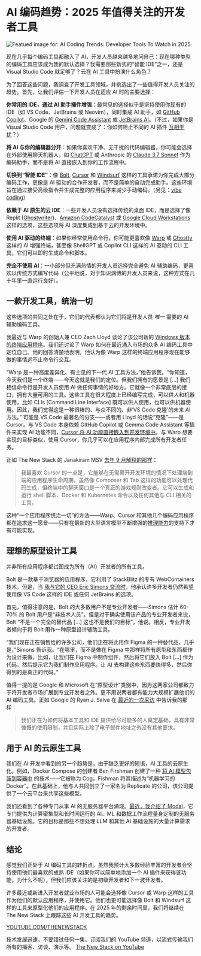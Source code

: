 # AI 编码趋势：2025 年值得关注的开发者工具

![Featued image for: AI Coding Trends: Developer Tools To Watch in 2025](https://cdn.thenewstack.io/media/2025/03/fa87b365-james-harrison-vyhd0plbu9s-unsplashb-1024x576.jpg)

现在几乎每个编码工具都融入了 AI，开发人员越来越多地问自己：现在哪种类型的编码工具应该成为我的默认选择？我需要那些新式的“智能 IDE”之一，还是 Visual Studio Code 就足够了？云在 AI 工具中扮演什么角色？

为了回答这些问题，我调查了开发工具领域，并挑选出了一些值得开发人员关注的趋势。首先，让我们评估一下开发人员在适应 AI 时的主要选择：

**你常用的 IDE，通过 AI 助手插件增强**：最常见的选择似乎是坚持使用你现有的 IDE（如 VS Code、JetBrains 或 Neovim），同时集成 AI 助手，如 [GitHub Copilot](https://thenewstack.io/github-copilot-a-powerful-controversial-autocomplete-for-developers/)、Google 的 [Gemini Code Assistant](https://thenewstack.io/google-ai-coding-tool-now-free-with-90x-copilots-output/) 或 [JetBrains AI](https://thenewstack.io/jetbrains-agentic-ai-assistant-helps-automate-coding-tasks/)。（不过，如果你是 Visual Studio Code 用户，问题就变成了：你如何阻止不同的 AI 插件 [互相干扰](https://thenewstack.io/gemini-code-assist-review-code-completions-need-improvement/)？）

**将 AI 与你的编辑器分开**：如果你喜欢干净、无干扰的代码编辑器，你可能会选择在外部使用聊天机器人，如 [ChatGPT](https://thenewstack.io/how-to-learn-unfamiliar-software-tools-with-chatgpt/) 或 Anthropic 的 [Claude 3.7 Sonnet](https://thenewstack.io/making-the-fediverse-more-accessible-with-claude-3-7-sonnet/) 作为编码助手，而不是将 AI 直接嵌入到你的工作流程中。

**切换到“智能 IDE”**：像 [Bolt](https://thenewstack.io/how-developers-are-using-bolt-a-fast-growing-ai-coding-tool/), [Cursor](https://thenewstack.io/using-cursor-ai-as-part-of-your-development-workflow/) 和 [Windsurf](https://thenewstack.io/windsurf-an-agentic-ide-that-thinks-and-codes-with-you/) 这样的工具承诺为你完成大部分编码工作，更像是 AI 驱动的合作开发者，而不是简单的自动完成助手。这些环境旨在通过接受高级指令并生成完整的应用程序来减少手动编码。（另见：[vibe coding](https://thenewstack.io/vibe-coding-where-everyone-can-speak-computer-programming/)）

**依赖于 AI 原生的云 IDE**：一些开发人员没有选择传统的桌面 IDE，而是选择了像 Replit ([Ghostwriter](https://thenewstack.io/ghost-in-the-ide-testing-replits-ai-helper-ghostwriter/))、[Amazon CodeCatalyst](https://thenewstack.io/aws-code-catalyst-a-low-code-approach-for-the-dev-lifecycle/) 或 [Google Cloud Workstations](https://cloud.google.com/workstations?hl=en) 这样的选项，这些选项将 AI 深度集成到基于云的开发环境中。

**使用 AI 驱动的终端**：如果你经常使用命令行，你可能更喜欢像 [Warp](https://thenewstack.io/warp-is-a-power-users-dream-terminal-for-linux/) 或 [Ghostty](https://thenewstack.io/warp-vs-ghostty-which-terminal-app-meets-your-dev-needs/) 这样的 AI 增强终端，甚至像 ShellGPT 或 Copilot CLI 这样的 AI 驱动的 CLI 工具，它们可以即时生成命令和脚本。

**完全不使用 AI**：一小部分但充满热情的开发人员选择完全避免 AI 辅助编码，更喜欢以传统方式编写代码（公平地说，对于知识渊博的开发人员来说，这种方式在几十年里一直运行良好）。

## 一款开发工具，统治一切

这些选项的共同之处在于，它们的代表都认为它们将是开发人员 *唯一* 需要的 AI 辅助编码工具。

我最近与 Warp 的创始人兼 CEO Zach Lloyd 谈论了该公司新的 [Windows 版本的终端应用程序](https://thenewstack.io/warp-launches-ai-first-native-terminal-app-for-windows/)。我们还讨论了 Warp 如何在最近涌入市场的众多 AI 编码工具中定位自己。他的回答清楚地表明，他认为像 Warp 这样的终端应用程序现在能够做的事情远不止命令行交互。

“Warp 是一种高度差异化、有主见的下一代 AI 工具方法，”他告诉我。“你知道，今天我们是一个终端——今天这就是我们的定位。但我们拥有的愿景是 [...] 我们相信命令行是开发人员使用 AI 做任何事情的好地方。它就像一个非常底层的接口，拥有大量可用的工具。这些工具在很大程度上已经编写完成，可以供人和机器使用，比如 CLIs [Command Line Interface] 既可以供人使用，也可以供机器使用。因此，我们觉得这是一种很棒的、与众不同的、非‘VS Code 克隆’的未来 AI 方法。”
可能是 VS Code 最著名的分支——或者用 Lloyd 的话说“克隆”——是 Cursor。与 VS Code 本身依赖 GitHub Copilot 或 Gemma Code Assistant 等插件来实现 AI 功能不同，[Cursor 将 AI 功能直接嵌入到开发环境中](https://thenewstack.io/using-cursor-ai-as-part-of-your-development-workflow/)。与 Warp 想要实现的目标类似，使用 Cursor，你几乎可以在应用程序内部完成所有开发者任务。

正如 The New Stack 的 Janakiram MSV [去年 9 月解释的那样](https://thenewstack.io/5-ways-cursor-ai-sets-the-standard-for-ai-coding-assistance/)：

> 我最喜欢 Cursor 的一点是，它能够在无需离开开发环境的情况下处理端到端的应用程序生命周期。虽然像 Composer 和 Tab 这样的功能可以处理代码生成，但终端中的聊天窗口是一个真正的游戏规则改变者。它可以生成和运行 shell 脚本、Docker 和 Kubernetes 命令以及任何其他与 CLI 相关的工具。

这种“一个应用程序统治一切”的方法——Warp、Cursor 和其他几个编码应用程序都在追求这一愿景——只有在最新的大型语言模型不断增强的[推理能力](https://thenewstack.io/how-to-add-reasoning-to-ai-agents-via-prompt-engineering/)的支持下才有可能实现。

## 理想的原型设计工具

并非所有应用程序都试图成为所有（AI）开发者的所有工具。

Bolt 是一款基于浏览器的应用程序，它利用了 StackBlitz 的专有 WebContainers 技术。但是，当 [我与它的 CEO Eric Simons 交流时](https://thenewstack.io/how-developers-are-using-bolt-a-fast-growing-ai-coding-tool/)，他承认许多开发者仍然希望使用像 VS Code 这样的 IDE 或任何 JetBrains 的选项。

首先，值得注意的是，Bolt 的大多数用户不是专业开发者——Simons 估计 60-70% 的 Bolt 用户是“非技术人员”。但是对于确实使用该产品的专业开发者来说，Bolt “不是一个完全的替代品 [...] 这也不是我们的目标”，他说。相反，专业开发者倾向于将 Bolt 用作一种原型设计辅助工具。

“我们现在正在销售给的许多公司，他们正在将此用作 Figma 的一种替代品，几乎是，”Simons 告诉我。“在哪里，而不是像在 Figma 中那样将所有原型和东西都作为设计来做，比如，让我们在 Figma 中制作组件，然后将它们放入 Bolt [...] 作为代码，然后提示它为我们制作应用程序。让 AI 去构建这些东西要快得多，然后你得到的是真正的代码。”

值得一提的是 Google 和 Microsoft 在“原型设计”类别中，因为这两家公司都致力于将开发者市场扩展到专业开发者之外。更不用说两者都有能力大规模扩展他们的 AI 编码工具。正如 Google 的 Ryan J. Salva 在 [最近的一次采访](https://thenewstack.io/google-ai-coding-tool-now-free-with-90x-copilots-output/) 中告诉我的那样：

> 我们正在为如何将基本工具和 IDE 提供给尽可能多的人奠定基础，具有非常慷慨的使用限制，并且实际上除了电子邮件地址之外没有其他要求。

## 用于 AI 的云原生工具

我们在 AI 开发中看到的另一个趋势是，由于缺乏更好的短语，AI 工具的云原生化。例如，Docker Compose 的创建者 Ben Firshman 创建了一种 [将 AI 模型包装到容器中](https://thenewstack.io/simplify-ai-development-with-machine-learning-containers/) 的技术——它被称为 Cog，Fishman 将其描述为“机器学习的 Docker”。在此基础上，他与人共同创立了一家名为 Replicate 的公司，该公司提供了一个云平台来共享这些模型。

我们还看到了各种专门从事 AI 的无服务器平台涌现。[最近，我介绍了 Modal](https://thenewstack.io/serverless-for-ai-devs-modals-python-and-rust-based-platform/)，它专门提供为计算密集型和长时间运行的 AI、ML 和数据工作流程量身定制的无服务器基础设施。它的目标是那些不想处理 LLM 和其他 AI 基础设施的大量计算需求的开发者。

## 结论

感觉我们正处于 AI 编码工具的转折点。虽然我预计大多数经验丰富的开发者会坚持使用他们最喜欢的成熟 IDE（如果你可以简单地添加一个 AI 插件来获得该功能，为什么不呢），但我们应该关注的是初级开发者和下一波开发者。

许多最近或新进入开发者就业市场的人可能会选择像 Cursor 或 Warp 这样的工具作为他们的默认应用程序，并使用它。他们也更可能选择像 Bolt 和 Windsurf 这样的工具来原型化他们的应用程序。在 2025 年的剩余时间里，我们将继续在 The New Stack 上跟踪这些 AI 开发工具的趋势。

[
YOUTUBE.COM/THENEWSTACK](https://www.youtube.com/thenewstack)

技术发展迅速，不要错过任何一集。订阅我们的 YouTube
频道，以流式传输我们所有的播客、访谈、演示等。
[The New Stack on YouTube](https://youtube.com/thenewstack?sub_confirmation=1)